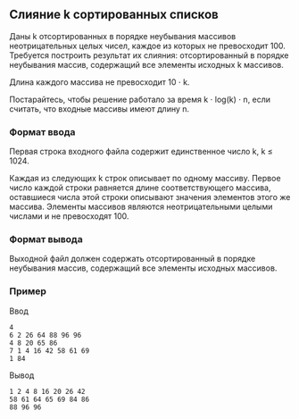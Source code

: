 ## Слияние k сортированных списков

Даны k отсортированных в порядке неубывания массивов неотрицательных целых чисел, 
каждое из которых не превосходит 100. Требуется построить результат их слияния: 
отсортированный в порядке неубывания массив, содержащий все элементы исходных k массивов.

Длина каждого массива не превосходит 10 ⋅ k.

Постарайтесь, чтобы решение работало за время k ⋅ log(k) ⋅ n, если считать, 
что входные массивы имеют длину n.

### Формат ввода
Первая строка входного файла содержит единственное число k, k ≤ 1024.

Каждая из следующих k строк описывает по одному массиву. Первое число каждой строки равняется длине 
соответствующего массива, оставшиеся числа этой строки описывают значения элементов этого же массива.
Элементы массивов являются неотрицательными целыми числами и не превосходят 100.

### Формат вывода
Выходной файл должен содержать отсортированный в порядке неубывания массив, 
содержащий все элементы исходных массивов.

### Пример

Ввод

    4
    6 2 26 64 88 96 96
    4 8 20 65 86
    7 1 4 16 42 58 61 69
    1 84

Вывод

    1 2 4 8 16 20 26 42
    58 61 64 65 69 84 86
    88 96 96 